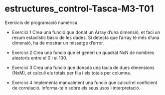 # estructures_control-Tasca-M3-T01
Exercicis de programació numèrica.



- Exercici 1
Crea una funció que donat un Array d’una dimensió, et faci un resum estadístic bàsic de les dades. Si detecta que l’array té més d’una dimensió, ha de mostrar un missatge d’error.



- Exercici 2
Crea una funció que et generi un quadrat NxN de nombres aleatoris entre el 0 i el 100.



- Exercici 3
Crea una funció que donada una taula de dues dimensions (NxM), et calculi els totals per fila i els totals per columna.



- Exercici 4
Implementa manualment una funció que calculi el coeficient de correlació. Informa-te'n sobre els seus usos i interpretació.
